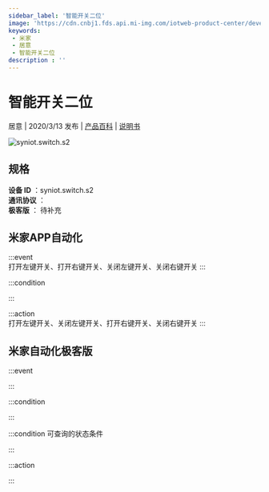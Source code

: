 ```yaml
---
sidebar_label: '智能开关二位'
image: 'https://cdn.cnbj1.fds.api.mi-img.com/iotweb-product-center/developer_1582350035969wDkT10CW.png?GalaxyAccessKeyId=AKVGLQWBOVIRQ3XLEW&Expires=9223372036854775807&Signature=WZOizrbXrknZUmV/BR6livFgecA='
keywords: 
 - 米家
 - 居意
 - 智能开关二位
description : ''
---
```

# 智能开关二位

居意 | 2020/3/13 发布 | [产品百科](https://home.mi.com/webapp/content/baike/product/index.html?model=syniot.switch.s2/) | [说明书](https://home.mi.com/views/introduction.html?model=syniot.switch.s2&region=cn)

![syniot.switch.s2](https://cdn.cnbj1.fds.api.mi-img.com/iotweb-product-center/developer_1582350035969wDkT10CW.png?GalaxyAccessKeyId=AKVGLQWBOVIRQ3XLEW&Expires=9223372036854775807&Signature=WZOizrbXrknZUmV/BR6livFgecA=)

## 规格  
> 
**设备 ID** ：syniot.switch.s2  
**通讯协议** ：  
**极客版**  ： 待补充 


## 米家APP自动化  

:::event  
打开左键开关、打开右键开关、关闭左键开关、关闭右键开关
:::

:::condition  

:::

:::action   
打开左键开关、关闭左键开关、打开右键开关、关闭右键开关
:::

## 米家自动化极客版  

:::event  

:::

:::condition  

:::

:::condition 可查询的状态条件  

:::

:::action  

:::

        
